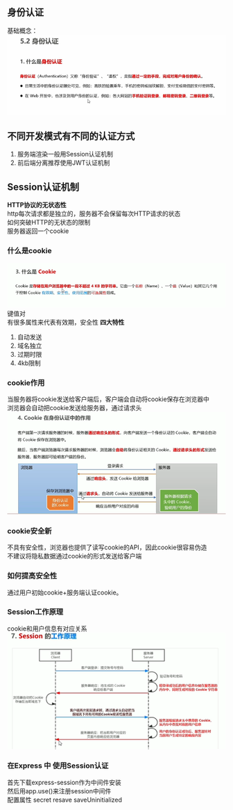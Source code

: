 ## 身份认证
基础概念：  
![alt text](image-1.png)
## 不同开发模式有不同的认证方式
1. 服务端渲染一般用Session认证机制
2. 前后端分离推荐使用JWT认证机制


## Session认证机制
**HTTP协议的无状态性**  
http每次请求都是独立的，服务器不会保留每次HTTP请求的状态  
如何突破HTTP的无状态的限制  
服务器返回一个cookie  
### 什么是cookie
![alt text](image-2.png)
键值对  
有很多属性来代表有效期，安全性
**四大特性**
1. 自动发送
2. 域名独立
3. 过期时限
4. 4kb限制

### cookie作用
当服务器将cookie发送给客户端后，客户端会自动将cookie保存在浏览器中  
浏览器会自动把cookie发送给服务器，通过请求头  
![alt text](image-3.png)

### cookie安全新
不具有安全性，浏览器也提供了读写cookie的API，因此cookie很容易伪造  
不建议将隐私数据通过cookie的形式发送给客户端

### 如何提高安全性
通过用户初始cookie+服务端认证cookie。

### Session工作原理
cookie和用户信息有对应关系
![alt text](image-4.png)

### 在Express 中 使用Session认证
首先下载express-session作为中间件安装  
然后用app.use()来注册session中间件  
配置属性 secret resave saveUninitialized  

